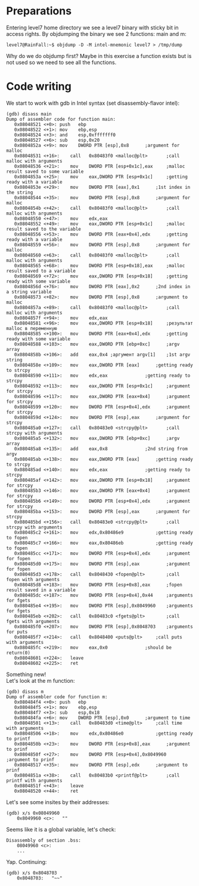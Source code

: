 
# Preparations

Entering level7 home directory we see a level7 binary with sticky bit in access rights.
By objdumping the binary we see 2 functions: main and m:

	level7@RainFall:~$ objdump -D -M intel-mnemonic level7 > /tmp/dump

Why do we do objdump first? Maybe in this exercise a function exists but is not used so we need to see all the functions.

# Code writing

We start to work with gdb in Intel syntax (set disassembly-flavor intel):

	(gdb) disass main
	Dump of assembler code for function main:
	   0x08048521 <+0>:	push   ebp
	   0x08048522 <+1>:	mov    ebp,esp
	   0x08048524 <+3>:	and    esp,0xfffffff0
	   0x08048527 <+6>:	sub    esp,0x20
	   0x0804852a <+9>:	mov    DWORD PTR [esp],0x8		;argument for malloc
	   0x08048531 <+16>:	call   0x80483f0 <malloc@plt>		;call malloc with arguments
	   0x08048536 <+21>:	mov    DWORD PTR [esp+0x1c],eax 	;malloc result saved to some variable
	   0x0804853a <+25>:	mov    eax,DWORD PTR [esp+0x1c] 	;getting ready with a variable
	   0x0804853e <+29>:	mov    DWORD PTR [eax],0x1 		;1st index in the string
	   0x08048544 <+35>:	mov    DWORD PTR [esp],0x8 		;argument for malloc
	   0x0804854b <+42>:	call   0x80483f0 <malloc@plt>		;call malloc with arguments
	   0x08048550 <+47>:	mov    edx,eax
	   0x08048552 <+49>:	mov    eax,DWORD PTR [esp+0x1c] 	;malloc result saved to the variable
	   0x08048556 <+53>:	mov    DWORD PTR [eax+0x4],edx 		;getting ready with a variable
	   0x08048559 <+56>:	mov    DWORD PTR [esp],0x8 		;argument for malloc
	   0x08048560 <+63>:	call   0x80483f0 <malloc@plt>		;call malloc with arguments
	   0x08048565 <+68>:	mov    DWORD PTR [esp+0x18],eax 	;malloc result saved to a variable
	   0x08048569 <+72>:	mov    eax,DWORD PTR [esp+0x18] 	;getting ready with some variable
	   0x0804856d <+76>:	mov    DWORD PTR [eax],0x2 		;2nd index in a string variable
	   0x08048573 <+82>:	mov    DWORD PTR [esp],0x8 		;argument to malloc
	   0x0804857a <+89>:	call   0x80483f0 <malloc@plt>		;call malloc with arguments
	   0x0804857f <+94>:	mov    edx,eax
	   0x08048581 <+96>:	mov    eax,DWORD PTR [esp+0x18] 	;результат malloc в переменную
	   0x08048585 <+100>:	mov    DWORD PTR [eax+0x4],edx  	;getting ready with some variable
	   0x08048588 <+103>:	mov    eax,DWORD PTR [ebp+0xc] 		;argv array
	   0x0804858b <+106>:	add    eax,0x4 ;аргумент argv[1]	;1st argv string
	   0x0804858e <+109>:	mov    eax,DWORD PTR [eax]		;getting ready to strcpy
	   0x08048590 <+111>:	mov    edx,eax				;getting ready to strcpy
	   0x08048592 <+113>:	mov    eax,DWORD PTR [esp+0x1c] 	;argument for strcpy
	   0x08048596 <+117>:	mov    eax,DWORD PTR [eax+0x4] 		;argument for strcpy
	   0x08048599 <+120>:	mov    DWORD PTR [esp+0x4],edx 		;argument for strcpy
	   0x0804859d <+124>:	mov    DWORD PTR [esp],eax 		;argument for strcpy
	   0x080485a0 <+127>:	call   0x80483e0 <strcpy@plt>		;call strcpy with arguments
	   0x080485a5 <+132>:	mov    eax,DWORD PTR [ebp+0xc] 		;argv array
	   0x080485a8 <+135>:	add    eax,0x8 				;2nd string from argv
	   0x080485ab <+138>:	mov    eax,DWORD PTR [eax]		;getting ready to strcpy
	   0x080485ad <+140>:	mov    edx,eax				;getting ready to strcpy
	   0x080485af <+142>:	mov    eax,DWORD PTR [esp+0x18] 	;argument for strcpy
	   0x080485b3 <+146>:	mov    eax,DWORD PTR [eax+0x4] 		;argument for strcpy
	   0x080485b6 <+149>:	mov    DWORD PTR [esp+0x4],edx 		;argument for strcpy
	   0x080485ba <+153>:	mov    DWORD PTR [esp],eax 		;argument for strcpy
	   0x080485bd <+156>:	call   0x80483e0 <strcpy@plt>		;call strcpy with arguments
	   0x080485c2 <+161>:	mov    edx,0x80486e9 			;getting ready to fopen
	   0x080485c7 <+166>:	mov    eax,0x80486eb 			;getting ready to fopen
	   0x080485cc <+171>:	mov    DWORD PTR [esp+0x4],edx 		;argument for fopen
	   0x080485d0 <+175>:	mov    DWORD PTR [esp],eax  		;argument for fopen
	   0x080485d3 <+178>:	call   0x8048430 <fopen@plt>		;call fopen with arguments
	   0x080485d8 <+183>:	mov    DWORD PTR [esp+0x8],eax 		;fopen result saved in a variable
	   0x080485dc <+187>:	mov    DWORD PTR [esp+0x4],0x44 	;arguments for fgets
	   0x080485e4 <+195>:	mov    DWORD PTR [esp],0x8049960 	;arguments for fgets
	   0x080485eb <+202>:	call   0x80483c0 <fgets@plt>		;call fgets with arguments
	   0x080485f0 <+207>:	mov    DWORD PTR [esp],0x8048703 	;arguments for puts
	   0x080485f7 <+214>:	call   0x8048400 <puts@plt>		;call puts with arguments
	   0x080485fc <+219>:	mov    eax,0x0 				;should be return(0)
	   0x08048601 <+224>:	leave
	   0x08048602 <+225>:	ret

Something new!\
Let's look at the m function:

	(gdb) disass m
	Dump of assembler code for function m:
	   0x080484f4 <+0>:	push   ebp
	   0x080484f5 <+1>:	mov    ebp,esp
	   0x080484f7 <+3>:	sub    esp,0x18
	   0x080484fa <+6>:	mov    DWORD PTR [esp],0x0		;argument to time
	   0x08048501 <+13>:	call   0x80483d0 <time@plt>		;call time with arguments
	   0x08048506 <+18>:	mov    edx,0x80486e0			;getting ready to printf
	   0x0804850b <+23>:	mov    DWORD PTR [esp+0x8],eax		;argument to prinf
	   0x0804850f <+27>:	mov    DWORD PTR [esp+0x4],0x8049960	;argument to prinf
	   0x08048517 <+35>:	mov    DWORD PTR [esp],edx		;argument to prinf
	   0x0804851a <+38>:	call   0x80483b0 <printf@plt>		;call printf with arguments
	   0x0804851f <+43>:	leave
	   0x08048520 <+44>:	ret

Let's see some insites by their addresses:

	(gdb) x/s 0x08049960
		0x8049960 <c>:	 ""

Seems like it is a global variable, let's check:

	Disassembly of section .bss:
		08049960 <c>:
		...

Yap. Continuing:

    (gdb) x/s 0x8048703
		0x8048703:	 "~~"